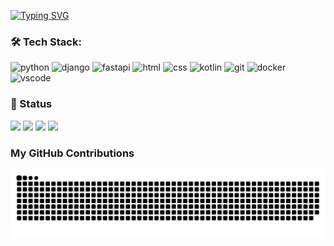 [![Typing SVG](https://readme-typing-svg.herokuapp.com?font=Alan+Sans&weight=600&size=25&pause=1000&color=5BF785&background=FF2C0000&vCenter=true&width=435&lines=I'm+Taras+Shevchyk;Hi+There!+%F0%9F%91%8B)](https://git.io/typing-svg)

### 🛠 Tech Stack:

<p align="left">
  <img src="https://skillicons.dev/icons?i=python" alt="python" height="70" />
  <img src="https://skillicons.dev/icons?i=django" alt="django" height="70" />
  <img src="https://skillicons.dev/icons?i=fastapi" alt="fastapi" height="70" />
  <img src="https://skillicons.dev/icons?i=html" alt="html" height="70" />
  <img src="https://skillicons.dev/icons?i=css" alt="css" height="70" />
  <img src="https://skillicons.dev/icons?i=kotlin" alt="kotlin" height="70" />
  <img src="https://skillicons.dev/icons?i=git" alt="git" height="70" />
  <img src="https://skillicons.dev/icons?i=docker" alt="docker" height="70" />
  <img src="https://skillicons.dev/icons?i=vscode" alt="vscode" height="70" />
</p>

### 💬 Status

<p>
  <img src="https://img.shields.io/badge/currently–online-brightgreen?style=flat-square" />
  <img src="https://img.shields.io/badge/working_on-Python%20Apps-blue?style=flat-square" />
  <img src="https://img.shields.io/badge/coding-Django%2FFastAPI-green?style=flat-square" />
  <img src="https://img.shields.io/badge/listening_to-Michael%20Jackson-yellow?style=flat-square" />
</p>

### My GitHub Contributions

![Snake animation](https://github.com/hlibpavlyk/hlibpavlyk/blob/output/github-contribution-grid-snake-dark.svg)
